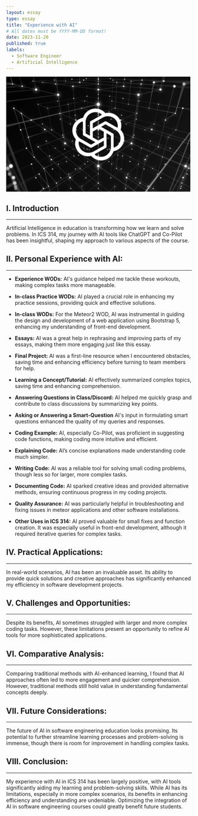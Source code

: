 ```yaml
---
layout: essay
type: essay
title: "Experience with AI"
# All dates must be YYYY-MM-DD format!
date: 2023-11-20
published: true
labels:
  - Software Engineer
  - Artificial Intelligence
---
```




<div class="text-center py-2">
  <img width="500px" src="../img/chatgpt-image-final.webp" class="img-thumbnail" >
</div>



## I. Introduction
---
Artificial Intelligence in education is transforming how we learn and solve problems. In ICS 314, my journey with AI tools like ChatGPT and Co-Pilot has been insightful, shaping my approach to various aspects of the course.

## II. Personal Experience with AI:
---
- <b>Experience WODs:</b> AI's guidance helped me tackle these workouts, making complex tasks more manageable.

* <b>In-class Practice WODs:</b> AI played a crucial role in enhancing my practice sessions, providing quick and effective solutions.

- <b>In-class WODs:</b> For the Meteor2 WOD, AI was instrumental in guiding the design and development of a web application using Bootstrap 5, enhancing my understanding of front-end development.

* <b>Essays:</b> AI was a great help in rephrasing and improving parts of my essays, making them more engaging just like this essay.

- <b>Final Project:</b> AI was a first-line resource when I encountered obstacles, saving time and enhancing efficiency before turning to team members for help.

* <b>Learning a Concept/Tutorial:</b> AI effectively summarized complex topics, saving time and enhancing comprehension.

- <b>Answering Questions in Class/Discord:</b> AI helped me quickly grasp and contribute to class discussions by summarizing key points.

* <b>Asking or Answering a Smart-Question</b> AI's input in formulating smart questions enhanced the quality of my queries and responses.

- <b>Coding Example:</b> AI, especially Co-Pilot, was proficient in suggesting code functions, making coding more intuitive and efficient.

* <b>Explaining Code:</b> AI’s concise explanations made understanding code much simpler.

- <b>Writing Code:</b> AI was a reliable tool for solving small coding problems, though less so for larger, more complex tasks.

* <b>Documenting Code:</b> AI sparked creative ideas and provided alternative methods, ensuring continuous progress in my coding projects.

- <b>Quality Assurance:</b> AI was particularly helpful in troubleshooting and fixing issues in meteor applications and other software installations.

* <b>Other Uses in ICS 314:</b> AI proved valuable for small fixes and function creation. It was especially useful in front-end development, although it required iterative queries for complex tasks.

## IV. Practical Applications:
---
In real-world scenarios, AI has been an invaluable asset. Its ability to provide quick solutions and creative approaches has significantly enhanced my efficiency in software development projects.

## V. Challenges and Opportunities:
---
Despite its benefits, AI sometimes struggled with larger and more complex coding tasks. However, these limitations present an opportunity to refine AI tools for more sophisticated applications.

## VI. Comparative Analysis:
---
Comparing traditional methods with AI-enhanced learning, I found that AI approaches often led to more engagement and quicker comprehension. However, traditional methods still hold value in understanding fundamental concepts deeply.

## VII. Future Considerations:
---
The future of AI in software engineering education looks promising. Its potential to further streamline learning processes and problem-solving is immense, though there is room for improvement in handling complex tasks.

## VIII. Conclusion:
---
My experience with AI in ICS 314 has been largely positive, with AI tools significantly aiding my learning and problem-solving skills. While AI has its limitations, especially in more complex scenarios, its benefits in enhancing efficiency and understanding are undeniable. Optimizing the integration of AI in software engineering courses could greatly benefit future students.








